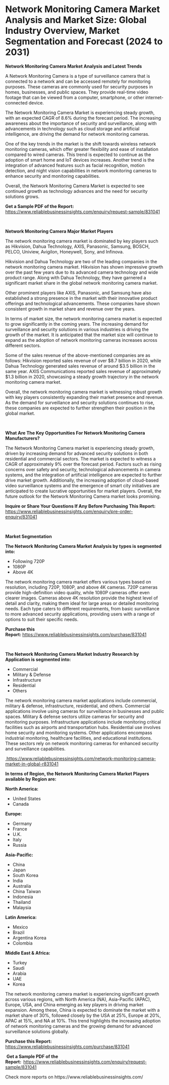<p><h1>Network Monitoring Camera Market Analysis and Market Size: Global Industry Overview, Market Segmentation and Forecast (2024 to 2031)</h1></p><p><strong>Network Monitoring Camera Market Analysis and Latest Trends</strong></p>
<p><p>A Network Monitoring Camera is a type of surveillance camera that is connected to a network and can be accessed remotely for monitoring purposes. These cameras are commonly used for security purposes in homes, businesses, and public spaces. They provide real-time video footage that can be viewed from a computer, smartphone, or other internet-connected device.</p><p>The Network Monitoring Camera Market is experiencing steady growth, with an expected CAGR of 8.6% during the forecast period. The increasing awareness about the importance of security and surveillance, along with advancements in technology such as cloud storage and artificial intelligence, are driving the demand for network monitoring cameras. </p><p>One of the key trends in the market is the shift towards wireless network monitoring cameras, which offer greater flexibility and ease of installation compared to wired cameras. This trend is expected to continue as the adoption of smart home and IoT devices increases. Another trend is the integration of advanced features such as facial recognition, motion detection, and night vision capabilities in network monitoring cameras to enhance security and monitoring capabilities.</p><p>Overall, the Network Monitoring Camera Market is expected to see continued growth as technology advances and the need for security solutions grows.</p></p>
<p><strong>Get a Sample PDF of the Report:&nbsp;</strong> <a href="https://www.reliablebusinessinsights.com/enquiry/request-sample/831041">https://www.reliablebusinessinsights.com/enquiry/request-sample/831041</a></p>
<p>&nbsp;</p>
<p><strong>Network Monitoring Camera Major Market Players</strong></p>
<p><p>The network monitoring camera market is dominated by key players such as Hikvision, Dahua Technology, AXIS, Panasonic, Samsung, BOSCH, PELCO, Uniview, Avigilon, Honeywell, Sony, and Infinova. </p><p>Hikvision and Dahua Technology are two of the leading companies in the network monitoring camera market. Hikvision has shown impressive growth over the past few years due to its advanced camera technology and wide product range. Along with Dahua Technology, they have garnered a significant market share in the global network monitoring camera market. </p><p>Other prominent players like AXIS, Panasonic, and Samsung have also established a strong presence in the market with their innovative product offerings and technological advancements. These companies have shown consistent growth in market share and revenue over the years.</p><p>In terms of market size, the network monitoring camera market is expected to grow significantly in the coming years. The increasing demand for surveillance and security solutions in various industries is driving the growth of the market. It is anticipated that the market size will continue to expand as the adoption of network monitoring cameras increases across different sectors.</p><p>Some of the sales revenue of the above-mentioned companies are as follows: Hikvision reported sales revenue of over $8.7 billion in 2020, while Dahua Technology generated sales revenue of around $3.5 billion in the same year. AXIS Communications reported sales revenue of approximately $1.3 billion in 2020, showcasing a steady growth trajectory in the network monitoring camera market. </p><p>Overall, the network monitoring camera market is witnessing robust growth with key players consistently expanding their market presence and revenue. As the demand for surveillance and security solutions continues to rise, these companies are expected to further strengthen their position in the global market.</p></p>
<p>&nbsp;</p>
<p><strong>What Are The Key Opportunities For Network Monitoring Camera Manufacturers?</strong></p>
<p><p>The Network Monitoring Camera market is experiencing steady growth, driven by increasing demand for advanced security solutions in both residential and commercial sectors. The market is expected to witness a CAGR of approximately 9% over the forecast period. Factors such as rising concerns over safety and security, technological advancements in camera systems, and the integration of artificial intelligence are expected to further drive market growth. Additionally, the increasing adoption of cloud-based video surveillance systems and the emergence of smart city initiatives are anticipated to create lucrative opportunities for market players. Overall, the future outlook for the Network Monitoring Camera market looks promising.</p></p>
<p><strong>Inquire or Share Your Questions If Any Before Purchasing This Report:</strong> <a href="https://www.reliablebusinessinsights.com/enquiry/pre-order-enquiry/831041">https://www.reliablebusinessinsights.com/enquiry/pre-order-enquiry/831041</a></p>
<p>&nbsp;</p>
<p><strong>Market Segmentation</strong></p>
<p><strong>The Network Monitoring Camera Market Analysis by types is segmented into:</strong></p>
<p><ul><li>Following 720P</li><li>1080P</li><li>Above 4K</li></ul></p>
<p><p>The network monitoring camera market offers various types based on resolution, including 720P, 1080P, and above 4K cameras. 720P cameras provide high-definition video quality, while 1080P cameras offer even clearer images. Cameras above 4K resolution provide the highest level of detail and clarity, making them ideal for large areas or detailed monitoring needs. Each type caters to different requirements, from basic surveillance to more advanced security applications, providing users with a range of options to suit their specific needs.</p></p>
<p><strong>Purchase this Report:&nbsp;</strong><a href="https://www.reliablebusinessinsights.com/purchase/831041">https://www.reliablebusinessinsights.com/purchase/831041</a></p>
<p>&nbsp;</p>
<p><strong>The Network Monitoring Camera Market Industry Research by Application is segmented into:</strong></p>
<p><ul><li>Commercial</li><li>Military & Defense</li><li>Infrastructure</li><li>Residential</li><li>Others</li></ul></p>
<p><p>The network monitoring camera market applications include commercial, military & defense, infrastructure, residential, and others. Commercial applications involve using cameras for surveillance in businesses and public spaces. Military & defense sectors utilize cameras for security and monitoring purposes. Infrastructure applications include monitoring critical facilities such as airports and transportation hubs. Residential use involves home security and monitoring systems. Other applications encompass industrial monitoring, healthcare facilities, and educational institutions. These sectors rely on network monitoring cameras for enhanced security and surveillance capabilities.</p></p>
<p><a href="https://www.reliablebusinessinsights.com/network-monitoring-camera-market-in-global-r831041">&nbsp;https://www.reliablebusinessinsights.com/network-monitoring-camera-market-in-global-r831041</a></p>
<p><strong>In terms of Region, the Network Monitoring Camera Market Players available by Region are:</strong></p>
<p>
    <p> <strong> North America: </strong>
        <ul>
            <li>United States</li>
            <li>Canada</li>
        </ul>
        </p> 
    <p> <strong> Europe: </strong>
        <ul>
            <li>Germany</li>
            <li>France</li>
            <li>U.K.</li>
            <li>Italy</li>
            <li>Russia</li>
        </ul>
        </p> 
    <p> <strong> Asia-Pacific: </strong>
        <ul>
            <li>China</li>
            <li>Japan</li>
            <li>South Korea</li>
            <li>India</li>
            <li>Australia</li>
            <li>China Taiwan</li>
            <li>Indonesia</li>
            <li>Thailand</li>
            <li>Malaysia</li>
        </ul>
        </p> 
    <p> <strong> Latin America: </strong>
        <ul>
            <li>Mexico</li>
            <li>Brazil</li>
            <li>Argentina Korea</li>
            <li>Colombia</li>
        </ul>
        </p> 
    <p> <strong> Middle East & Africa: </strong>
        <ul>
            <li>Turkey</li>
            <li>Saudi</li>
            <li>Arabia</li>
            <li>UAE</li>
            <li>Korea</li>
        </ul>
    </p>
    </p>
<p><p>The network monitoring camera market is experiencing significant growth across various regions, with North America (NA), Asia-Pacific (APAC), Europe, USA, and China emerging as key players in driving market expansion. Among these, China is expected to dominate the market with a market share of 30%, followed closely by the USA at 25%, Europe at 20%, APAC at 15%, and NA at 10%. This trend highlights the increasing adoption of network monitoring cameras and the growing demand for advanced surveillance solutions globally.</p></p>
<p><strong>Purchase this Report: </strong><a href="https://www.reliablebusinessinsights.com/purchase/831041">https://www.reliablebusinessinsights.com/purchase/831041</a></p>
<p>&nbsp;<strong>Get a Sample PDF of the Report:&nbsp;&nbsp;</strong><a href="https://www.reliablebusinessinsights.com/enquiry/request-sample/831041">https://www.reliablebusinessinsights.com/enquiry/request-sample/831041</a></p>
<p><strong></strong></p>
<p>Check more reports on https://www.reliablebusinessinsights.com/</p>